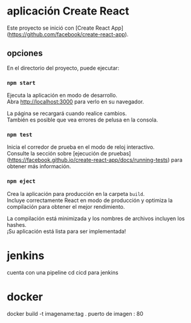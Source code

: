 

# aplicación Create React

Este proyecto se inició con [Create React App] (https://github.com/facebook/create-react-app).

## opciones

En el directorio del proyecto, puede ejecutar:

### `npm start`

Ejecuta la aplicación en modo de desarrollo.\
Abra [http://localhost:3000](http://localhost:3000) para verlo en su navegador.

La página se recargará cuando realice cambios.\
También es posible que vea errores de pelusa en la consola.

### `npm test `

Inicia el corredor de prueba en el modo de reloj interactivo.\
Consulte la sección sobre [ejecución de pruebas] (https://facebook.github.io/create-react-app/docs/running-tests) para obtener más información.

### `npm eject`

Crea la aplicación para producción en la carpeta `build`.\
Incluye correctamente React en modo de producción y optimiza la compilación para obtener el mejor rendimiento.

La compilación está minimizada y los nombres de archivos incluyen los hashes.\
¡Su aplicación está lista para ser implementada!

# jenkins

 cuenta con una pipeline  cd cicd para jenkins 

# docker 

 docker build  -t imagename:tag .
 puerto de imagen : 80

